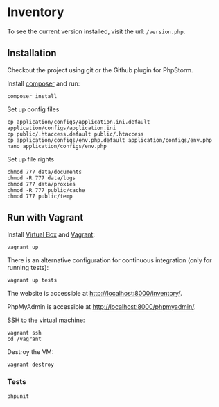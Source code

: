 # Inventory

To see the current version installed, visit the url: `/version.php`.

## Installation

Checkout the project using git or the Github plugin for PhpStorm.

Install [composer](http://getcomposer.org/doc/00-intro.md) and run:

```shell
composer install
```

Set up config files

```shell
cp application/configs/application.ini.default application/configs/application.ini
cp public/.htaccess.default public/.htaccess
cp application/configs/env.php.default application/configs/env.php
nano application/configs/env.php
```

Set up file rights

```shell
chmod 777 data/documents
chmod -R 777 data/logs
chmod 777 data/proxies
chmod -R 777 public/cache
chmod 777 public/temp
```

## Run with Vagrant

Install [Virtual Box](https://www.virtualbox.org/wiki/Downloads) and [Vagrant](http://www.vagrantup.com/):

```shell
vagrant up
```

There is an alternative configuration for continuous integration (only for running tests):

```shell
vagrant up tests
```

The website is accessible at [http://localhost:8000/inventory/](http://localhost:8000/inventory/).

PhpMyAdmin is accessible at [http://localhost:8000/phpmyadmin/](http://localhost:8000/phpmyadmin/).

SSH to the virtual machine:

```shell
vagrant ssh
cd /vagrant
```

Destroy the VM:

```shell
vagrant destroy
```

### Tests

```shell
phpunit
```
